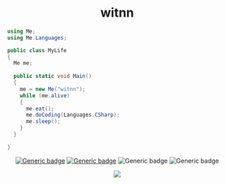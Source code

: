 <div align="center">
<h1>witnn</h1>
</div>
<div>

```cs
using Me;
using Me.Languages;

public class MyLife 
{
  Me me;
  
  public static void Main() 
  {
    me = new Me("witnn");
    while (me.alive) 
    {
      me.eat();
      me.doCoding(Languages.CSharp);
      me.sleep();
    }
  }
  
}
```
</div>

<div align="center">

[![Generic badge](https://img.shields.io/badge/youtube-witnn_ile_Unity-red.svg)](https://www.youtube.com/channel/UCDrOUmzkU5_fQpIEg9NAZqg/)
[![Generic badge](https://img.shields.io/badge/instagram-witnn-purple.svg)](https://www.instagram.com/bkvanc/)
![Generic badge](https://img.shields.io/badge/engine-Unity-darkgray.svg)
![Generic badge](https://img.shields.io/badge/language-CSharp-blue.svg)
<br>

<img src="https://i.pinimg.com/originals/11/0e/7c/110e7c1e1c8c8953e787b56fdff866ed.gif">
</div>

